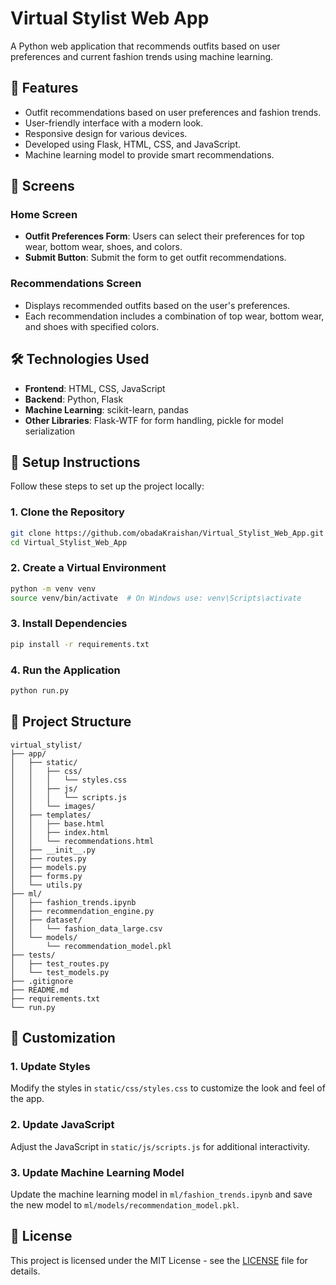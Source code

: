 
# Virtual Stylist Web App
A Python web application that recommends outfits based on user preferences and current fashion trends using machine learning.

## 🌟 Features
- Outfit recommendations based on user preferences and fashion trends.
- User-friendly interface with a modern look.
- Responsive design for various devices.
- Developed using Flask, HTML, CSS, and JavaScript.
- Machine learning model to provide smart recommendations.

## 📱 Screens
### Home Screen
- **Outfit Preferences Form**: Users can select their preferences for top wear, bottom wear, shoes, and colors.
- **Submit Button**: Submit the form to get outfit recommendations.

### Recommendations Screen
- Displays recommended outfits based on the user's preferences.
- Each recommendation includes a combination of top wear, bottom wear, and shoes with specified colors.

## 🛠️ Technologies Used
- **Frontend**: HTML, CSS, JavaScript
- **Backend**: Python, Flask
- **Machine Learning**: scikit-learn, pandas
- **Other Libraries**: Flask-WTF for form handling, pickle for model serialization

## 📝 Setup Instructions
Follow these steps to set up the project locally:

### 1. Clone the Repository
```bash
git clone https://github.com/obadaKraishan/Virtual_Stylist_Web_App.git
cd Virtual_Stylist_Web_App
```

### 2. Create a Virtual Environment
```bash
python -m venv venv
source venv/bin/activate  # On Windows use: venv\Scripts\activate
```

### 3. Install Dependencies
```bash
pip install -r requirements.txt
```

### 4. Run the Application
```bash
python run.py
```

## 📄 Project Structure
```plaintext
virtual_stylist/
├── app/
│   ├── static/
│   │   ├── css/
│   │   │   └── styles.css
│   │   ├── js/
│   │   │   └── scripts.js
│   │   └── images/
│   ├── templates/
│   │   ├── base.html
│   │   ├── index.html
│   │   └── recommendations.html
│   ├── __init__.py
│   ├── routes.py
│   ├── models.py
│   ├── forms.py
│   └── utils.py
├── ml/
│   ├── fashion_trends.ipynb
│   ├── recommendation_engine.py
│   ├── dataset/
│   │   └── fashion_data_large.csv
│   └── models/
│       └── recommendation_model.pkl
├── tests/
│   ├── test_routes.py
│   └── test_models.py
├── .gitignore
├── README.md
├── requirements.txt
└── run.py
```

## 🎨 Customization
### 1. Update Styles
Modify the styles in `static/css/styles.css` to customize the look and feel of the app.

### 2. Update JavaScript
Adjust the JavaScript in `static/js/scripts.js` for additional interactivity.

### 3. Update Machine Learning Model
Update the machine learning model in `ml/fashion_trends.ipynb` and save the new model to `ml/models/recommendation_model.pkl`.

## 📄 License
This project is licensed under the MIT License - see the [LICENSE](LICENSE) file for details.


